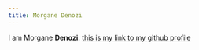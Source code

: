 ```yaml
---
title: Morgane Denozi
---
```


I am Morgane **Denozi**. [this is my link to my github profile](https://github.com/MoDzi0907)
